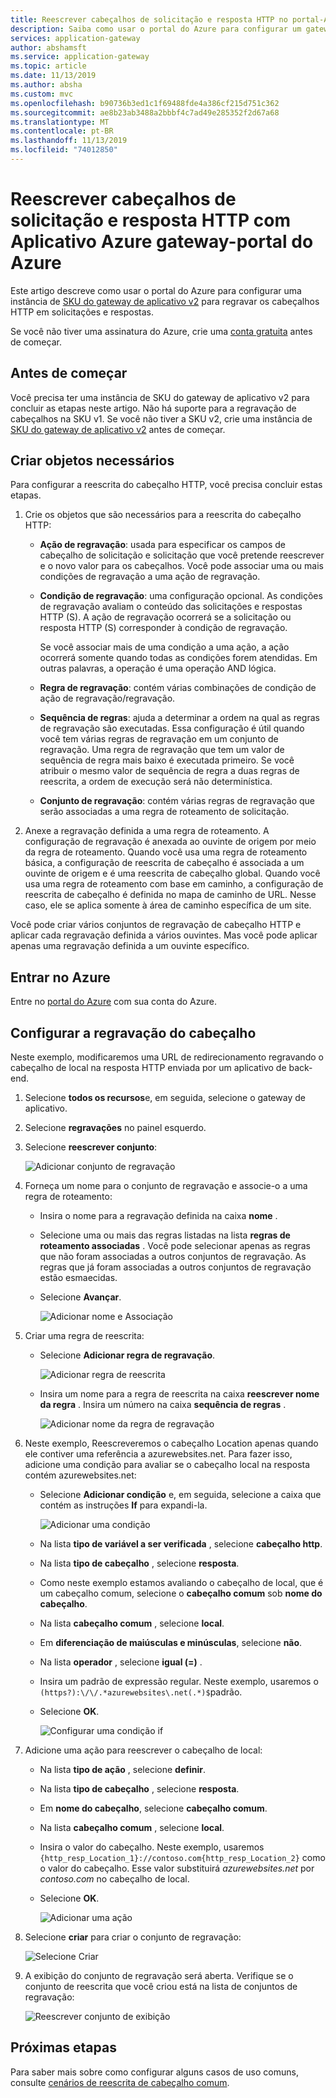 ```yaml
---
title: Reescrever cabeçalhos de solicitação e resposta HTTP no portal-Aplicativo Azure gateway
description: Saiba como usar o portal do Azure para configurar um gateway de Aplicativo Azure para regravar os cabeçalhos HTTP nas solicitações e respostas que passam pelo gateway
services: application-gateway
author: abshamsft
ms.service: application-gateway
ms.topic: article
ms.date: 11/13/2019
ms.author: absha
ms.custom: mvc
ms.openlocfilehash: b90736b3ed1c1f69488fde4a386cf215d751c362
ms.sourcegitcommit: ae8b23ab3488a2bbbf4c7ad49e285352f2d67a68
ms.translationtype: MT
ms.contentlocale: pt-BR
ms.lasthandoff: 11/13/2019
ms.locfileid: "74012850"
---
```

# <a name="rewrite-http-request-and-response-headers-with-azure-application-gateway---azure-portal"></a>Reescrever cabeçalhos de solicitação e resposta HTTP com Aplicativo Azure gateway-portal do Azure

Este artigo descreve como usar o portal do Azure para configurar uma instância de [SKU do gateway de aplicativo v2](<https://docs.microsoft.com/azure/application-gateway/application-gateway-autoscaling-zone-redundant>) para regravar os cabeçalhos HTTP em solicitações e respostas.

Se você não tiver uma assinatura do Azure, crie uma [conta gratuita](https://azure.microsoft.com/free/?WT.mc_id=A261C142F) antes de começar.

## <a name="before-you-begin"></a>Antes de começar

Você precisa ter uma instância de SKU do gateway de aplicativo v2 para concluir as etapas neste artigo. Não há suporte para a regravação de cabeçalhos na SKU v1. Se você não tiver a SKU v2, crie uma instância de [SKU do gateway de aplicativo v2](https://docs.microsoft.com/azure/application-gateway/tutorial-autoscale-ps) antes de começar.

## <a name="create-required-objects"></a>Criar objetos necessários

Para configurar a reescrita do cabeçalho HTTP, você precisa concluir estas etapas.

1. Crie os objetos que são necessários para a reescrita do cabeçalho HTTP:

   - **Ação de regravação**: usada para especificar os campos de cabeçalho de solicitação e solicitação que você pretende reescrever e o novo valor para os cabeçalhos. Você pode associar uma ou mais condições de regravação a uma ação de regravação.

   - **Condição de regravação**: uma configuração opcional. As condições de regravação avaliam o conteúdo das solicitações e respostas HTTP (S). A ação de regravação ocorrerá se a solicitação ou resposta HTTP (S) corresponder à condição de regravação.

     Se você associar mais de uma condição a uma ação, a ação ocorrerá somente quando todas as condições forem atendidas. Em outras palavras, a operação é uma operação AND lógica.

   - **Regra de regravação**: contém várias combinações de condição de ação de regravação/regravação.

   - **Sequência de regras**: ajuda a determinar a ordem na qual as regras de regravação são executadas. Essa configuração é útil quando você tem várias regras de regravação em um conjunto de regravação. Uma regra de regravação que tem um valor de sequência de regra mais baixo é executada primeiro. Se você atribuir o mesmo valor de sequência de regra a duas regras de reescrita, a ordem de execução será não determinística.

   - **Conjunto de regravação**: contém várias regras de regravação que serão associadas a uma regra de roteamento de solicitação.

2. Anexe a regravação definida a uma regra de roteamento. A configuração de regravação é anexada ao ouvinte de origem por meio da regra de roteamento. Quando você usa uma regra de roteamento básica, a configuração de reescrita de cabeçalho é associada a um ouvinte de origem e é uma reescrita de cabeçalho global. Quando você usa uma regra de roteamento com base em caminho, a configuração de reescrita de cabeçalho é definida no mapa de caminho de URL. Nesse caso, ele se aplica somente à área de caminho específica de um site.

Você pode criar vários conjuntos de regravação de cabeçalho HTTP e aplicar cada regravação definida a vários ouvintes. Mas você pode aplicar apenas uma regravação definida a um ouvinte específico.

## <a name="sign-in-to-azure"></a>Entrar no Azure

Entre no [portal do Azure](https://portal.azure.com/) com sua conta do Azure.

## <a name="configure-header-rewrite"></a>Configurar a regravação do cabeçalho

Neste exemplo, modificaremos uma URL de redirecionamento regravando o cabeçalho de local na resposta HTTP enviada por um aplicativo de back-end.

1. Selecione **todos os recursos**e, em seguida, selecione o gateway de aplicativo.

2. Selecione **regravações** no painel esquerdo.

3. Selecione **reescrever conjunto**:

   ![Adicionar conjunto de regravação](media/rewrite-http-headers-portal/add-rewrite-set.png)

4. Forneça um nome para o conjunto de regravação e associe-o a uma regra de roteamento:

   - Insira o nome para a regravação definida na caixa **nome** .
   - Selecione uma ou mais das regras listadas na lista **regras de roteamento associadas** . Você pode selecionar apenas as regras que não foram associadas a outros conjuntos de regravação. As regras que já foram associadas a outros conjuntos de regravação estão esmaecidas.
   - Selecione **Avançar**.
   
     ![Adicionar nome e Associação](media/rewrite-http-headers-portal/name-and-association.png)

5. Criar uma regra de reescrita:

   - Selecione **Adicionar regra de regravação**.

     ![Adicionar regra de reescrita](media/rewrite-http-headers-portal/add-rewrite-rule.png)

   - Insira um nome para a regra de reescrita na caixa **reescrever nome da regra** . Insira um número na caixa **sequência de regras** .

     ![Adicionar nome da regra de regravação](media/rewrite-http-headers-portal/rule-name.png)

6. Neste exemplo, Reescreveremos o cabeçalho Location apenas quando ele contiver uma referência a azurewebsites.net. Para fazer isso, adicione uma condição para avaliar se o cabeçalho local na resposta contém azurewebsites.net:

   - Selecione **Adicionar condição** e, em seguida, selecione a caixa que contém as instruções **If** para expandi-la.

     ![Adicionar uma condição](media/rewrite-http-headers-portal/add-condition.png)

   - Na lista **tipo de variável a ser verificada** , selecione **cabeçalho http**.

   - Na lista **tipo de cabeçalho** , selecione **resposta**.

   - Como neste exemplo estamos avaliando o cabeçalho de local, que é um cabeçalho comum, selecione o **cabeçalho comum** sob **nome do cabeçalho**.

   - Na lista **cabeçalho comum** , selecione **local**.

   - Em **diferenciação de maiúsculas e minúsculas**, selecione **não**.

   - Na lista **operador** , selecione **igual (=)** .

   - Insira um padrão de expressão regular. Neste exemplo, usaremos o `(https?):\/\/.*azurewebsites\.net(.*)$`padrão.

   - Selecione **OK**.

     ![Configurar uma condição if](media/rewrite-http-headers-portal/condition.png)

7. Adicione uma ação para reescrever o cabeçalho de local:

   - Na lista **tipo de ação** , selecione **definir**.

   - Na lista **tipo de cabeçalho** , selecione **resposta**.

   - Em **nome do cabeçalho**, selecione **cabeçalho comum**.

   - Na lista **cabeçalho comum** , selecione **local**.

   - Insira o valor do cabeçalho. Neste exemplo, usaremos `{http_resp_Location_1}://contoso.com{http_resp_Location_2}` como o valor do cabeçalho. Esse valor substituirá *azurewebsites.net* por *contoso.com* no cabeçalho de local.

   - Selecione **OK**.

     ![Adicionar uma ação](media/rewrite-http-headers-portal/action.png)

8. Selecione **criar** para criar o conjunto de regravação:

   ![Selecione Criar](media/rewrite-http-headers-portal/create.png)

9. A exibição do conjunto de regravação será aberta. Verifique se o conjunto de reescrita que você criou está na lista de conjuntos de regravação:

   ![Reescrever conjunto de exibição](media/rewrite-http-headers-portal/rewrite-set-list.png)

## <a name="next-steps"></a>Próximas etapas

Para saber mais sobre como configurar alguns casos de uso comuns, consulte [cenários de reescrita de cabeçalho comum](https://docs.microsoft.com/azure/application-gateway/rewrite-http-headers).